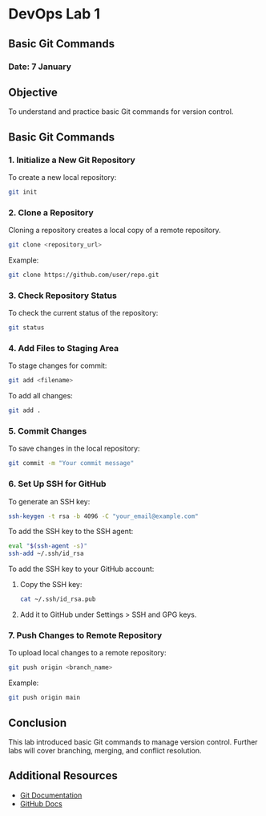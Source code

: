 # DevOps Lab 1
## Basic Git Commands
### Date: 7 January

## Objective
To understand and practice basic Git commands for version control.

## Basic Git Commands

### 1. Initialize a New Git Repository
To create a new local repository:
```sh
git init
```

### 2. Clone a Repository
Cloning a repository creates a local copy of a remote repository.
```sh
git clone <repository_url>
```
Example:
```sh
git clone https://github.com/user/repo.git
```

### 3. Check Repository Status
To check the current status of the repository:
```sh
git status
```

### 4. Add Files to Staging Area
To stage changes for commit:
```sh
git add <filename>
```
To add all changes:
```sh
git add .
```

### 5. Commit Changes
To save changes in the local repository:
```sh
git commit -m "Your commit message"
```

### 6. Set Up SSH for GitHub
To generate an SSH key:
```sh
ssh-keygen -t rsa -b 4096 -C "your_email@example.com"
```
To add the SSH key to the SSH agent:
```sh
eval "$(ssh-agent -s)"
ssh-add ~/.ssh/id_rsa
```
To add the SSH key to your GitHub account:
1. Copy the SSH key:
   ```sh
   cat ~/.ssh/id_rsa.pub
   ```
2. Add it to GitHub under Settings > SSH and GPG keys.

### 7. Push Changes to Remote Repository
To upload local changes to a remote repository:
```sh
git push origin <branch_name>
```
Example:
```sh
git push origin main
```

## Conclusion
This lab introduced basic Git commands to manage version control. Further labs will cover branching, merging, and conflict resolution.

## Additional Resources
- [Git Documentation](https://git-scm.com/doc)
- [GitHub Docs](https://docs.github.com/en)

